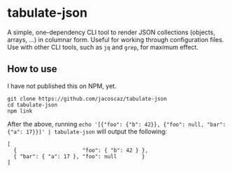 
# tabulate-json

A simple, one-dependency CLI tool to render JSON collections
(objects, arrays, ...) in columnar form.
Useful for working through configuration files. Use with other CLI
tools, such as `jq` and `grep`, for maximum effect.

## How to use

I have not published this on NPM, yet.

```shell
git clone https://github.com/jacoscaz/tabulate-json
cd tabulate-json
npm link
```

After the above, running 
`echo '[{"foo": {"b": 42}}, {"foo": null, "bar": {"a": 17}}]' | tabulate-json` 
will output the following:

```shell
[
  {                     "foo": { "b": 42 } },
  { "bar": { "a": 17 }, "foo": null        }
]
```
